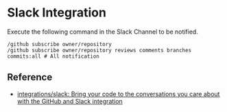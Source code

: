 # Slack Integration

Execute the following command in the Slack Channel to be notified.

```
/github subscribe owner/repository
/github subscribe owner/repository reviews comments branches commits:all # All notification

```

## Reference

- [integrations/slack: Bring your code to the conversations you care about with the GitHub and Slack integration](https://github.com/integrations/slack#configuration)